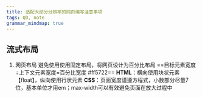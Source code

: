 ```yaml
---
title: 适配大部分分辨率的网页编写注意事项
tags: QD, note
grammar_mindmap: true
---
```


## 流式布局

 1. 网页布局
避免使用使用固定布局，将网页设计为百分比布局
==目标元素宽度÷上下文元素宽度=百分比宽度 #ff5722==
**HTML**：横向使用块状元素【float】，纵向使用行状元素
**CSS**：页面宽度谨遵方程式，小数部分尽量7位，基本单位才用em；max-width可以有效避免页面在放大过程中

   